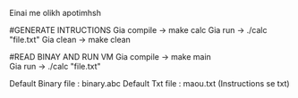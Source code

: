 Einai me olikh apotimhsh


#GENERATE INTRUCTIONS
Gia compile ->  make calc
Gia run     ->  ./calc "file.txt"
Gia clean   ->  make clean


#READ BINAY AND RUN VM
Gia compile ->  make main    
Gia run     ->  ./calc "file.txt"



Default Binary file : binary.abc
Default Txt file : maou.txt (Instructions se txt)


